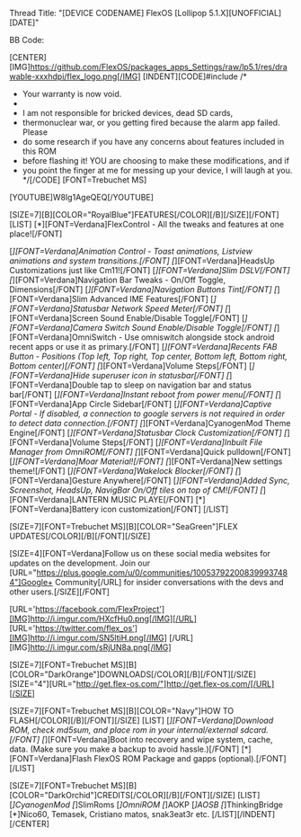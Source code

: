 Thread Title: "[DEVICE CODENAME] FlexOS [Lollipop 5.1.X][UNOFFICIAL][DATE]"

BB Code:

[CENTER][IMG]https://github.com/FlexOS/packages_apps_Settings/raw/lp5.1/res/drawable-xxxhdpi/flex_logo.png[/IMG] 
[INDENT][CODE]#include
/*
* Your warranty is now void.
*
* I am not responsible for bricked devices, dead SD cards,
* thermonuclear war, or you getting fired because the alarm app failed. Please
* do some research if you have any concerns about features included in this ROM
* before flashing it! YOU are choosing to make these modifications, and if
* you point the finger at me for messing up your device, I will laugh at you.
*/[/CODE]
[FONT=Trebuchet MS]

[YOUTUBE]W8Ig1AgeQEQ[/YOUTUBE]

[SIZE=7][B][COLOR="RoyalBlue"]FEATURES[/COLOR][/B][/SIZE][/FONT]
[LIST]
[*][FONT=Verdana]FlexControl - All the tweaks and features at one place![/FONT]

[*][FONT=Verdana]Animation Control - Toast animations, Listview animations and system transitions.[/FONT]
[*][FONT=Verdana]HeadsUp Customizations just like Cm11![/FONT]
[*][FONT=Verdana]Slim DSLV[/FONT]
[*][FONT=Verdana]Navigation Bar Tweaks - On/Off Toggle, Dimensions[/FONT]
[*][FONT=Verdana]Navigation Buttons Tint[/FONT]
[*][FONT=Verdana]Slim Advanced IME Features[/FONT]
[*][FONT=Verdana]Statusbar Network Speed Meter[/FONT]
[*][FONT=Verdana]Screen Sound  Enable/Disable Toggle[/FONT]
[*][FONT=Verdana]Camera Switch Sound Enable/Disable Toggle[/FONT]
[*][FONT=Verdana]OmniSwitch - Use omniswitch alongside stock android recent apps or use it as primary.[/FONT]
[*][FONT=Verdana]Recents FAB Button - Positions (Top left, Top right, Top center, Bottom left, Bottom right, Bottom center)[/FONT]
[*][FONT=Verdana]Volume Steps[/FONT]
[*][FONT=Verdana]Hide superuser icon in statusbar[/FONT]
[*][FONT=Verdana]Double tap to sleep on navigation bar and status bar[/FONT]
[*][FONT=Verdana]Instant reboot from power menu[/FONT]
[*][FONT=Verdana]App Circle Sidebar[/FONT]
[*][FONT=Verdana]Captive Portal - If disabled, a connection to google servers is not required in order to detect data connection.[/FONT]
[*][FONT=Verdana]CyanogenMod Theme Engine[/FONT]
[*][FONT=Verdana]Statusbar Clock Customization[/FONT]
[*][FONT=Verdana]Volume Steps[/FONT]
[*][FONT=Verdana]Inbuilt File Manager from OmniROM[/FONT]
[*][FONT=Verdana]Quick pulldown[/FONT]
[*][FONT=Verdana]Moar Material![/FONT]
[*][FONT=Verdana]New settings theme![/FONT]
[*][FONT=Verdana]Wakelock Blocker[/FONT]
[*][FONT=Verdana]Gesture Anywhere[/FONT]
[*][FONT=Verdana]Added Sync, Screenshot, HeadsUp, NavigBar On/Off tiles on top of CM![/FONT]
[*][FONT=Verdana]LANTERN MUSIC PLAYE[/FONT]
[*][FONT=Verdana]Battery icon customization[/FONT]
[/LIST]

[SIZE=7][FONT=Trebuchet MS][B][COLOR="SeaGreen"]FLEX UPDATES[/COLOR][/B][/FONT][/SIZE]

[SIZE=4][FONT=Verdana]Follow us on these social media websites for updates on the development. Join our [URL="https://plus.google.com/u/0/communities/100537922008399937484"]Google+ Community[/URL] for insider conversations with the devs and other users.[/SIZE][/FONT]

[URL='https://facebook.com/FlexProject'][IMG]http://i.imgur.com/HXcfHu0.png[/IMG][/URL] [URL='https://twitter.com/flex_os'][IMG]http://i.imgur.com/SN5ltiH.png[/IMG] [/URL][IMG]http://i.imgur.com/sRjUN8a.png[/IMG] 

[SIZE=7][FONT=Trebuchet MS][B][COLOR="DarkOrange"]DOWNLOADS[/COLOR][/B][/FONT][/SIZE]
[SIZE="4"][URL="http://get.flex-os.com/"]http://get.flex-os.com/[/URL][/SIZE]

[SIZE=7][FONT=Trebuchet MS][B][COLOR="Navy"]HOW TO FLASH[/COLOR][/B][/FONT][/SIZE]
[LIST]
[*][FONT=Verdana]Download ROM, check md5sum, and place rom in your internal/external sdcard.[/FONT]
[*][FONT=Verdana]Boot into recovery and wipe system, cache, data. (Make sure you make a backup to avoid hassle.)[/FONT]
[*][FONT=Verdana]Flash FlexOS ROM Package and gapps (optional).[/FONT]
[/LIST]

[SIZE=7][FONT=Trebuchet MS][B][COLOR="DarkOrchid"]CREDITS[/COLOR][/B][/FONT][/SIZE]
[LIST]
[*]CyanogenMod
[*]SlimRoms
[*]OmniROM
[*]AOKP
[*]AOSB
[*]ThinkingBridge
[*]Nico60, Temasek, Cristiano matos, snak3eat3r etc.
[/LIST][/INDENT][/CENTER]

